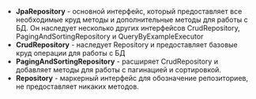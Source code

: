 - **JpaRepository** - основной интерфейс, который предоставляет все необходимые круд методы  и дополнительные методы для работы с БД. Он наследует несколько других интерфейсов CrudRepository, PagingAndSortingRepository и QueryByExampleExecutor
- **CrudRepository** - наследует Repository и предоставляет базовые круд операции для работы с БД
- **PagingAndSortingRepository** - расширяет CrudRepository и добавляет методы для работы с пагинацией и сортировкой.
- **Repository** - маркерный интерфейс для обозначение репозиториев, не предоставляет никаких методов. 